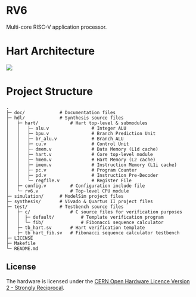 # RV6
Multi-core RISC-V application processor.

# Hart Architecture
<img src="./doc/hart-schematic.png">

# Project Structure
```
.
├─ doc/             # Documentation files
├─ hdl/             # Synthesis source files
│   ├─ hart/            # Hart top-level & submodules
│   │   ├─ alu.v                # Integer ALU
│   │   ├─ bpu.v                # Branch Prediction Unit
│   │   ├─ br_alu.v             # Branch ALU
│   │   ├─ cu.v                 # Control Unit
│   │   ├─ dmem.v               # Data Memory (L1d cache)
│   │   ├─ hart.v               # Core top-level module
│   │   ├─ hmem.v               # Hart Memory (L2 cache)
│   │   ├─ imem.v               # Instruction Memory (L1i cache)
│   │   ├─ pc.v                 # Program Counter
│   │   ├─ pd.v                 # Instruction Pre-Decoder
│   │   └─ regfile.v            # Register File
│   ├─ config.v         # Configuration include file
│   └─ rv6.v            # Top-level CPU module
├─ simulation/      # ModelSim project files
├─ synthesis/       # Vivado & Quartus II project files
├─ test/            # Testbench source files
│   ├─ c/               # C source files for verification purposes
│   │  ├─ default/          # Template verification program
│   │  └─ fib/              # Fibonacci sequence calculator
│   ├─ tb_hart.sv       # Hart verification template
│   ├─ tb_hart_fib.sv   # Fibonacci sequence calculator testbench
├─ LICENSE
├─ Makefile
└─ README.md
```

## License
The hardware is licensed under the [CERN Open Hardware Licence Version 2 - Strongly Reciprocal](https://ohwr.org/cern_ohl_s_v2.txt).
